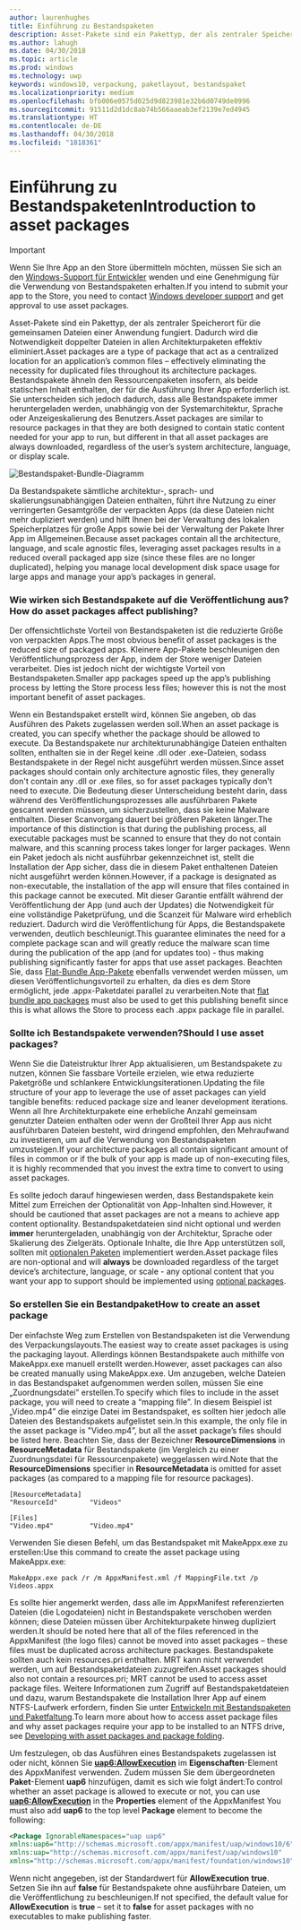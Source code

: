 ```yaml
---
author: laurenhughes
title: Einführung zu Bestandspaketen
description: Asset-Pakete sind ein Pakettyp, der als zentraler Speicherort für die gemeinsamen Dateien einer Anwendung fungiert. Dadurch wird die Notwendigkeit doppelter Dateien in allen Architekturpaketen effektiv eliminiert.
ms.author: lahugh
ms.date: 04/30/2018
ms.topic: article
ms.prod: windows
ms.technology: uwp
keywords: windows10, verpackung, paketlayout, bestandspaket
ms.localizationpriority: medium
ms.openlocfilehash: bfb006e0575d025d9d823981e32b6d0749de0996
ms.sourcegitcommit: 91511d2d1dc8ab74b566aaeab3ef2139e7ed4945
ms.translationtype: HT
ms.contentlocale: de-DE
ms.lasthandoff: 04/30/2018
ms.locfileid: "1818361"
---
```

# <a name="introduction-to-asset-packages"></a><span data-ttu-id="66f09-104">Einführung zu Bestandspaketen</span><span class="sxs-lookup"><span data-stu-id="66f09-104">Introduction to asset packages</span></span>

> [!IMPORTANT]
> <span data-ttu-id="66f09-105">Wenn Sie Ihre App an den Store übermitteln möchten, müssen Sie sich an den [Windows-Support für Entwickler](https://developer.microsoft.com/windows/support) wenden und eine Genehmigung für die Verwendung von Bestandspaketen erhalten.</span><span class="sxs-lookup"><span data-stu-id="66f09-105">If you intend to submit your app to the Store, you need to contact [Windows developer support](https://developer.microsoft.com/windows/support) and get approval to use asset packages.</span></span>

<span data-ttu-id="66f09-106">Asset-Pakete sind ein Pakettyp, der als zentraler Speicherort für die gemeinsamen Dateien einer Anwendung fungiert. Dadurch wird die Notwendigkeit doppelter Dateien in allen Architekturpaketen effektiv eliminiert.</span><span class="sxs-lookup"><span data-stu-id="66f09-106">Asset packages are a type of package that act as a centralized location for an application’s common files – effectively eliminating the necessity for duplicated files throughout its architecture packages.</span></span> <span data-ttu-id="66f09-107">Bestandspakete ähneln den Ressourcenpaketen insofern, als beide statischen Inhalt enthalten, der für die Ausführung Ihrer App erforderlich ist. Sie unterscheiden sich jedoch dadurch, dass alle Bestandspakete immer heruntergeladen werden, unabhängig von der Systemarchitektur, Sprache oder Anzeigeskalierung des Benutzers.</span><span class="sxs-lookup"><span data-stu-id="66f09-107">Asset packages are similar to resource packages in that they are both designed to contain static content needed for your app to run, but different in that all asset packages are always downloaded, regardless of the user’s system architecture, language, or display scale.</span></span>

![Bestandspaket-Bundle-Diagramm](images/primary-bundle.png)

<span data-ttu-id="66f09-109">Da Bestandspakete sämtliche architektur-, sprach- und skalierungsunabhängigen Dateien enthalten, führt ihre Nutzung zu einer verringerten Gesamtgröße der verpackten Apps (da diese Dateien nicht mehr dupliziert werden) und hilft Ihnen bei der Verwaltung des lokalen Speicherplatzes für große Apps sowie bei der Verwaltung der Pakete Ihrer App im Allgemeinen.</span><span class="sxs-lookup"><span data-stu-id="66f09-109">Because asset packages contain all the architecture, language, and scale agnostic files, leveraging asset packages results in a reduced overall packaged app size (since these files are no longer duplicated), helping you manage local development disk space usage for large apps and manage your app’s packages in general.</span></span> 

### <a name="how-do-asset-packages-affect-publishing"></a><span data-ttu-id="66f09-110">Wie wirken sich Bestandspakete auf die Veröffentlichung aus?</span><span class="sxs-lookup"><span data-stu-id="66f09-110">How do asset packages affect publishing?</span></span>
<span data-ttu-id="66f09-111">Der offensichtlichste Vorteil von Bestandspaketen ist die reduzierte Größe von verpackten Apps.</span><span class="sxs-lookup"><span data-stu-id="66f09-111">The most obvious benefit of asset packages is the reduced size of packaged apps.</span></span> <span data-ttu-id="66f09-112">Kleinere App-Pakete beschleunigen den Veröffentlichungsprozess der App, indem der Store weniger Dateien verarbeitet. Dies ist jedoch nicht der wichtigste Vorteil von Bestandspaketen.</span><span class="sxs-lookup"><span data-stu-id="66f09-112">Smaller app packages speed up the app’s publishing process by letting the Store process less files; however this is not the most important benefit of asset packages.</span></span>

<span data-ttu-id="66f09-113">Wenn ein Bestandspaket erstellt wird, können Sie angeben, ob das Ausführen des Pakets zugelassen werden soll.</span><span class="sxs-lookup"><span data-stu-id="66f09-113">When an asset package is created, you can specify whether the package should be allowed to execute.</span></span> <span data-ttu-id="66f09-114">Da Bestandspakete nur architekturunabhängige Dateien enthalten sollten, enthalten sie in der Regel keine .dll oder .exe-Dateien, sodass Bestandspakete in der Regel nicht ausgeführt werden müssen.</span><span class="sxs-lookup"><span data-stu-id="66f09-114">Since asset packages should contain only architecture agnostic files, they generally don't contain any .dll or .exe files, so for asset packages typically don't need to execute.</span></span> <span data-ttu-id="66f09-115">Die Bedeutung dieser Unterscheidung besteht darin, dass während des Veröffentlichungsprozesses alle ausführbaren Pakete gescannt werden müssen, um sicherzustellen, dass sie keine Malware enthalten. Dieser Scanvorgang dauert bei größeren Paketen länger.</span><span class="sxs-lookup"><span data-stu-id="66f09-115">The importance of this distinction is that during the publishing process, all executable packages must be scanned to ensure that they do not contain malware, and this scanning process takes longer for larger packages.</span></span> <span data-ttu-id="66f09-116">Wenn ein Paket jedoch als nicht ausführbar gekennzeichnet ist, stellt die Installation der App sicher, dass die in diesem Paket enthaltenen Dateien nicht ausgeführt werden können.</span><span class="sxs-lookup"><span data-stu-id="66f09-116">However, if a package is designated as non-executable, the installation of the app will ensure that files contained in this package cannot be executed.</span></span> <span data-ttu-id="66f09-117">Mit dieser Garantie entfällt während der Veröffentlichung der App (und auch der Updates) die Notwendigkeit für eine vollständige Paketprüfung, und die Scanzeit für Malware wird erheblich reduziert. Dadurch wird die Veröffentlichung für Apps, die Bestandspakete verwenden, deutlich beschleunigt.</span><span class="sxs-lookup"><span data-stu-id="66f09-117">This guarantee eliminates the need for a complete package scan and will greatly reduce the malware scan time during the publication of the app (and for updates too) - thus making publishing significantly faster for apps that use asset packages.</span></span> <span data-ttu-id="66f09-118">Beachten Sie, dass [Flat-Bundle App-Pakete](flat-bundles.md) ebenfalls verwendet werden müssen, um diesen Veröffentlichungsvorteil zu erhalten, da dies es dem Store ermöglicht, jede .appx-Paketdatei parallel zu verarbeiten.</span><span class="sxs-lookup"><span data-stu-id="66f09-118">Note that [flat bundle app packages](flat-bundles.md) must also be used to get this publishing benefit since this is what allows the Store to process each .appx package file in parallel.</span></span> 


### <a name="should-i-use-asset-packages"></a><span data-ttu-id="66f09-119">Sollte ich Bestandspakete verwenden?</span><span class="sxs-lookup"><span data-stu-id="66f09-119">Should I use asset packages?</span></span>
<span data-ttu-id="66f09-120">Wenn Sie die Dateistruktur Ihrer App aktualisieren, um Bestandspakete zu nutzen, können Sie fassbare Vorteile erzielen, wie etwa reduzierte Paketgröße und schlankere Entwicklungsiterationen.</span><span class="sxs-lookup"><span data-stu-id="66f09-120">Updating the file structure of your app to leverage the use of asset packages can yield tangible benefits: reduced package size and leaner development iterations.</span></span> <span data-ttu-id="66f09-121">Wenn all Ihre Architekturpakete eine erhebliche Anzahl gemeinsam genutzter Dateien enthalten oder wenn der Großteil Ihrer App aus nicht ausführbaren Dateien besteht, wird dringend empfohlen, den Mehraufwand zu investieren, um auf die Verwendung von Bestandspaketen umzusteigen.</span><span class="sxs-lookup"><span data-stu-id="66f09-121">If your architecture packages all contain significant amount of files in common or if the bulk of your app is made up of non-executing files, it is highly recommended that you invest the extra time to convert to using asset packages.</span></span>

<span data-ttu-id="66f09-122">Es sollte jedoch darauf hingewiesen werden, dass Bestandspakete kein Mittel zum Erreichen der Optionalität von App-Inhalten sind.</span><span class="sxs-lookup"><span data-stu-id="66f09-122">However, it should be cautioned that asset packages are not a means to achieve app content optionality.</span></span> <span data-ttu-id="66f09-123">Bestandspaketdateien sind nicht optional und werden **immer** heruntergeladen, unabhängig von der Architektur, Sprache oder Skalierung des Zielgeräts. Optionale Inhalte, die Ihre App unterstützen soll, sollten mit [optionalen Paketen](optional-packages.md) implementiert werden.</span><span class="sxs-lookup"><span data-stu-id="66f09-123">Asset package files are non-optional and will **always** be downloaded regardless of the target device’s architecture, language, or scale - any optional content that you want your app to support should be implemented using [optional packages](optional-packages.md).</span></span> 


### <a name="how-to-create-an-asset-package"></a><span data-ttu-id="66f09-124">So erstellen Sie ein Bestandpaket</span><span class="sxs-lookup"><span data-stu-id="66f09-124">How to create an asset package</span></span>
<span data-ttu-id="66f09-125">Der einfachste Weg zum Erstellen von Bestandspaketen ist die Verwendung des Verpackungslayouts.</span><span class="sxs-lookup"><span data-stu-id="66f09-125">The easiest way to create asset packages is using the packaging layout.</span></span> <span data-ttu-id="66f09-126">Allerdings können Bestandspakete auch mithilfe von MakeAppx.exe manuell erstellt werden.</span><span class="sxs-lookup"><span data-stu-id="66f09-126">However, asset packages can also be created manually using MakeAppx.exe.</span></span> <span data-ttu-id="66f09-127">Um anzugeben, welche Dateien in das Bestandspaket aufgenommen werden sollen, müssen Sie eine „Zuordnungsdatei” erstellen.</span><span class="sxs-lookup"><span data-stu-id="66f09-127">To specify which files to include in the asset package, you will need to create a “mapping file”.</span></span> <span data-ttu-id="66f09-128">In diesem Beispiel ist „Video.mp4” die einzige Datei im Bestandspaket, es sollten hier jedoch alle Dateien des Bestandspakets aufgelistet sein.</span><span class="sxs-lookup"><span data-stu-id="66f09-128">In this example, the only file in the asset package is "Video.mp4”, but all the asset package’s files should be listed here.</span></span> <span data-ttu-id="66f09-129">Beachten Sie, dass der Bezeichner **ResourceDimensions** in **ResourceMetadata** für Bestandspakete (im Vergleich zu einer Zuordnungsdatei für Ressourcenpakete) weggelassen wird.</span><span class="sxs-lookup"><span data-stu-id="66f09-129">Note that the **ResourceDimensions** specifier in **ResourceMetadata** is omitted for asset packages (as compared to a mapping file for resource packages).</span></span>

```example 
[ResourceMetadata]
"ResourceId"        "Videos"

[Files]
"Video.mp4"         "Video.mp4"
```

<span data-ttu-id="66f09-130">Verwenden Sie diesen Befehl, um das Bestandspaket mit MakeAppx.exe zu erstellen:</span><span class="sxs-lookup"><span data-stu-id="66f09-130">Use this command to create the asset package using MakeAppx.exe:</span></span> 

```syntax 
MakeAppx.exe pack /r /m AppxManifest.xml /f MappingFile.txt /p Videos.appx
```
<span data-ttu-id="66f09-131">Es sollte hier angemerkt werden, dass alle im AppxManifest referenzierten Dateien (die Logodateien) nicht in Bestandspakete verschoben werden können; diese Dateien müssen über Architekturpakete hinweg dupliziert werden.</span><span class="sxs-lookup"><span data-stu-id="66f09-131">It should be noted here that all of the files referenced in the AppxManifest (the logo files) cannot be moved into asset packages – these files must be duplicated across architecture packages.</span></span> <span data-ttu-id="66f09-132">Bestandspakete sollten auch kein resources.pri enthalten. MRT kann nicht verwendet werden, um auf Bestandspaketdateien zuzugreifen.</span><span class="sxs-lookup"><span data-stu-id="66f09-132">Asset packages should also not contain a resources.pri; MRT cannot be used to access asset package files.</span></span> <span data-ttu-id="66f09-133">Weitere Informationen zum Zugriff auf Bestandspaketdateien und dazu, warum Bestandspakete die Installation Ihrer App auf einem NTFS-Laufwerk erfordern, finden Sie unter [Entwickeln mit Bestandspaketen und Paketfaltung](Package-Folding.md).</span><span class="sxs-lookup"><span data-stu-id="66f09-133">To learn more about how to access asset package files and why asset packages require your app to be installed to an NTFS drive, see [Developing with asset packages and package folding](Package-Folding.md).</span></span>

<span data-ttu-id="66f09-134">Um festzulegen, ob das Ausführen eines Bestandspakets zugelassen ist oder nicht, können Sie **[uap6:AllowExecution](https://docs.microsoft.com/uwp/schemas/appxpackage/uapmanifestschema/element-uap6-allowexecution)** im **Eigenschaften**-Element des AppxManifest verwenden. Zudem müssen Sie dem übergeordneten **Paket**-Element **uap6** hinzufügen, damit es sich wie folgt ändert:</span><span class="sxs-lookup"><span data-stu-id="66f09-134">To control whether an asset package is allowed to execute or not, you can use **[uap6:AllowExecution](https://docs.microsoft.com/uwp/schemas/appxpackage/uapmanifestschema/element-uap6-allowexecution)** in the **Properties** element of the AppxManifest You must also add **uap6** to the top level **Package** element to become the following:</span></span> 

```XML
<Package IgnorableNamespaces="uap uap6" 
xmlns:uap6="http://schemas.microsoft.com/appx/manifest/uap/windows10/6" 
xmlns:uap="http://schemas.microsoft.com/appx/manifest/uap/windows10" 
xmlns="http://schemas.microsoft.com/appx/manifest/foundation/windows10">
```

 <span data-ttu-id="66f09-135">Wenn nicht angegeben, ist der Standardwert für **AllowExecution** **true**. Setzen Sie ihn auf **false** für Bestandspakete ohne ausführbare Dateien, um die Veröffentlichung zu beschleunigen.</span><span class="sxs-lookup"><span data-stu-id="66f09-135">If not specified, the default value for **AllowExecution** is **true** – set it to **false** for asset packages with no executables to make publishing faster.</span></span>  



